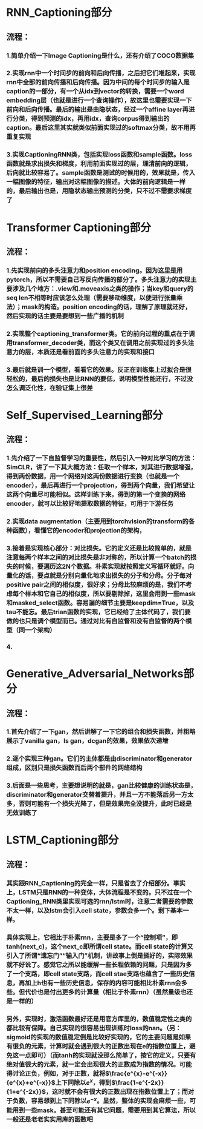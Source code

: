 # RNN_Captioning部分

## 流程：

### 1.简单介绍一下Image Captioning是什么，还有介绍了COCO数据集

### 2.实现rnn中一个时间步的前向和后向传播，之后把它们堆起来，实现rnn中全部的前向传播和后向传播。因为中间的每个时间步的输入是caption的一部分，有一个从idx到vector的转换，需要一个word embedding层（也就是进行一个查询操作），故这里也需要实现一下前向和后向传播。最后的输出是由隐状态，经过一个affine layer再进行分类，得到预测的idx，再用idx，查询corpus得到输出的caption。最后这里其实就类似前面实现过的softmax分类，故不用再重复实现

### 3.实现CaptioningRNN类，包括实现loss函数和sample函数。loss函数就是求出损失和梯度，利用前面实现过的层，理清前向的逻辑，后向就比较容易了。sample函数是测试的时候用的，效果就是，传入一幅图像的特征，输出对这幅图像的描述。大体的前向逻辑是一样的，最后输出也是，用隐状态输出预测的分类，只不过不需要求梯度了

# Transformer Captioning部分

## 流程：

### 1.先实现前向的多头注意力和position encoding。因为这里是用pytorch，所以不需要自己写反向传播的部分了。多头注意力的实现主要涉及几个地方：.view和.moveaxis之类的操作；当key和query的seq len不相等时应该怎么处理（需要移动维度，以便进行张量乘法）；mask的构造。position encoding的话，理解了原理就还好，然后实现的话主要是要想到一些广播的机制

### 2.实现整个captioning_transformer类。它的前向过程的重点在于调用transformer_decoder类，而这个类又在调用之前实现过的多头注意力的层，本质还是看前面的多头注意力的实现和接口

### 3.最后就是训一个模型，看看它的效果。反正在训练集上过拟合是很轻松的，最后的损失也是比RNN的要低，说明模型性能还行，不过没怎么调泛化性，在验证集上很差

# Self_Supervised_Learning部分

## 流程：

### 1.先介绍了一下自监督学习的重要性，然后引入一种对比学习的方法：SimCLR，讲了一下其大概方法：任取一个样本，对其进行数据增强，得到两份数据，用一个网络对这两份数据进行变换（也就是一个encoder），最后再进行一个projection，得到两个向量，我们希望让这两个向量尽可能相似。这样训练下来，得到的第一个变换的网络encoder，就可以比较好地提取数据的特征，可用于下游任务

### 2.实现data augmentation（主要用到torchvision的transform的各种函数），看懂它的encoder和projection的架构，

### 3.接着是实现核心部分：对比损失。它的定义还是比较简单的，就是注意每两个样本之间的对比损失是非对称的，所以计算一个batch的损失的时候，要遍历这2N个数据。朴素实现就按照定义写循环就好。向量化的话，要点就是分别向量化地求出损失的分子和分母。分子每对positive pair之间的相似度，很好求；分母比较麻烦的是，我们不考虑每个样本和它自己的相似度，所以要剔除掉，这里会用到一些mask和masked_select函数。容易漏的细节主要是keepdim=True，以及tau不能忘。最后trian函数的实现，它已经给了主体代码了，我们要做的也只是调个模型而已。通过对比有自监督和没有自监督的两个模型（同一个架构）

### 4.

# Generative_Adversarial_Networks部分

## 流程：

### 1.首先介绍了一下gan，然后讲解了一下它的组合和损失函数，并粗略展示了vanilla gan，ls gan，dcgan的效果，效果依次递增

### 2.逐个实现三种gan。它们的主体都是由discriminator和generator组成，区别只是损失函数而后两个部件的网络结构

### 3.后面是一些思考，主要想说明的就是，gan比较健康的训练状态是，discriminator和generator交替着提升，并且一方不能落后另一方太多，否则可能有一个损失光降了，但是效果完全没提升，此时已经是无效训练了

# LSTM_Captioning部分

## 流程：

### 其实跟RNN_Captioning的完全一样，只是省去了介绍部分。事实上，LSTM只是RNN的一种变体，大体流程是不变的。只不过在一个Captioning_RNN类里实现可选的rnn/lstm时，注意二者需要的参数不太一样，以及lstm会引入cell state，参数会多一个。剩下基本一样。

### 具体实现上，它相比于朴素rnn，主要是多了一个“控制项”，即tanh(next_c)，这个next_c即所谓cell state。而cell state的计算又引入了所谓“遗忘门”“输入门”机制，讲故事上倒是挺好的，实际效果就不好说了。感觉它之所以能缓解一些长程依赖的问题，只是因为多了一个支路，即cell state支路，而cell stae支路也蕴含了一些历史信息，再加上h也有一些历史信息，保存的内容可能相比朴素rnn会多些。但代价也是付出更多的计算量（相比于朴素rnn）（虽然量级也还是一样的）

### 另外，实现时，激活函数最好还是用官方库里的，数值稳定性之类的都比较有保障。自己实现的很容易出现训练时loss的nan。（另：sigmoid的实现的数值稳定倒是比较好实现的，它的主要问题是如果有很负的元素，计算时就会遇到很大的正数出现在e的指数位置上，避免这一点即可）（而tanh的实现就没那么简单了，按它的定义，只要有绝对值很大的元素，就一定会出现很大的正数成为指数的情况。可能得讨论正负，例如，对于正数，就将$\frac{e^{x}-e^{-x}}{e^{x}+e^{-x}}$上下同除以$e^{x}$，得到$\frac{1-e^{-2x}}{1+e^{-2x}}$，这时就不会有很大的正数出现在指数位置上了；而对于负数，容易想到上下同除以$e^{-x}$。显然，整体的实现会麻烦一些，可能用到一些mask。甚至可能还有其它问题，需要用到其它算法，所以一般还是老老实实用库的函数吧

